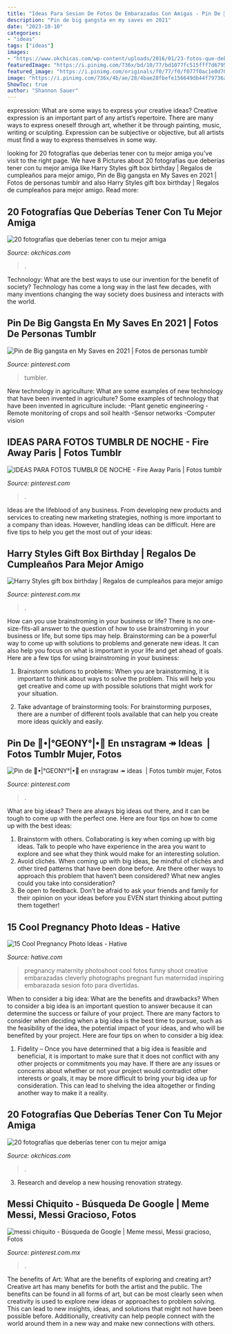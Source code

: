 ```yaml
---
title: "Ideas Para Sesion De Fotos De Embarazadas Con Amigas - Pin De 🧠•|°geony°|•🧠 En ιnѕтagraм ↠ Ideas ️"
description: "Pin de big gangsta en my saves en 2021"
date: "2023-10-10"
categories:
- "ideas"
tags: ["ideas"]
images:
- "https://www.okchicas.com/wp-content/uploads/2016/01/23-fotos-que-debes-hacer-con-tu-mejor-amiga-12.jpg"
featuredImage: "https://i.pinimg.com/736x/bd/10/77/bd1077fc515fff7d6795d22731f79007.jpg"
featured_image: "https://i.pinimg.com/originals/f0/77/f0/f077f0ac1e0d70cc87870191bafa1e03.jpg"
image: "https://i.pinimg.com/736x/4b/ae/28/4bae28fbefe156649db44f79736aed7e.jpg"
ShowToc: true
author: "Shannon Sauer"
---
```



expression: What are some ways to express your creative ideas?
Creative expression is an important part of any artist’s repertoire. There are many ways to express oneself through art, whether it be through painting, music, writing or sculpting. Expression can be subjective or objective, but all artists must find a way to express themselves in some way.

	

		
looking for 20 fotografías que deberías tener con tu mejor amiga you've visit to the right page. We have 8 Pictures about 20 fotografías que deberías tener con tu mejor amiga like Harry Styles gift box birthday | Regalos de cumpleaños para mejor amigo, Pin de Big gangsta en My Saves en 2021 | Fotos de personas tumblr and also Harry Styles gift box birthday | Regalos de cumpleaños para mejor amigo. Read more:
		
    
## 20 Fotografías Que Deberías Tener Con Tu Mejor Amiga

<img loading=lazy src="https://www.okchicas.com/wp-content/uploads/2016/01/23-fotos-que-debes-hacer-con-tu-mejor-amiga-12.jpg" onerror="this.onerror=null;this.src='https://tse1.mm.bing.net/th?id=OIP.o1An_TuotFmYGuVQFsS3uAHaEd&amp;pid=15.1';" alt="20 fotografías que deberías tener con tu mejor amiga">

_Source: okchicas.com_

>. 

	

Technology: What are the best ways to use our invention for the benefit of society?
Technology has come a long way in the last few decades, with many inventions changing the way society does business and interacts with the world.

    
## Pin De Big Gangsta En My Saves En 2021 | Fotos De Personas Tumblr

<img loading=lazy src="https://i.pinimg.com/originals/f0/77/f0/f077f0ac1e0d70cc87870191bafa1e03.jpg" onerror="this.onerror=null;this.src='https://tse4.mm.bing.net/th?id=OIP.O0wLyEeiQsBb0SHRvWQTBgHaNK&amp;pid=15.1';" alt="Pin de Big gangsta en My Saves en 2021 | Fotos de personas tumblr">

_Source: pinterest.com_

>tumbler. 

	

New technology in agriculture: What are some examples of new technology that have been invented in agriculture?
Some examples of technology that have been invented in agriculture include:
-Plant genetic engineering
-Remote monitoring of crops and soil health 
-Sensor networks 
-Computer vision

    
## IDEAS PARA FOTOS TUMBLR DE NOCHE - Fire Away Paris | Fotos Tumblr

<img loading=lazy src="https://i.pinimg.com/736x/4b/ae/28/4bae28fbefe156649db44f79736aed7e.jpg" onerror="this.onerror=null;this.src='https://tse1.mm.bing.net/th?id=OIP.nfvz3b0qqQbuyzCC8gsgGAHaJ4&amp;pid=15.1';" alt="IDEAS PARA FOTOS TUMBLR DE NOCHE - Fire Away Paris | Fotos tumblr">

_Source: pinterest.com_

>. 

	

Ideas are the lifeblood of any business. From developing new products and services to creating new marketing strategies, nothing is more important to a company than ideas. However, handling ideas can be difficult. Here are five tips to help you get the most out of your ideas:

    
## Harry Styles Gift Box Birthday | Regalos De Cumpleaños Para Mejor Amigo

<img loading=lazy src="https://i.pinimg.com/736x/cf/06/c4/cf06c4db512935d1545b2be1fdfb2481.jpg" onerror="this.onerror=null;this.src='https://tse1.mm.bing.net/th?id=OIP.985ITnsxwKgEUfx8HnhIcAHaJ3&amp;pid=15.1';" alt="Harry Styles gift box birthday | Regalos de cumpleaños para mejor amigo">

_Source: pinterest.com.mx_

>. 

	

How can you use brainstroming in your business or life?
There is no one-size-fits-all answer to the question of how to use brainstroming in your business or life, but some tips may help. Brainstorming can be a powerful way to come up with solutions to problems and generate new ideas. It can also help you focus on what is important in your life and get ahead of goals. Here are a few tips for using brainstroming in your business: 
1. Brainstorm solutions to problems: When you are brainstorming, it is important to think about ways to solve the problem. This will help you get creative and come up with possible solutions that might work for your situation. 

2. Take advantage of brainstorming tools: For brainstorming purposes, there are a number of different tools available that can help you create more ideas quickly and easily.

    
## Pin De 🧠•|°GEONY°|•🧠 En ιnѕтagraм ↠ Ideas ️ | Fotos Tumblr Mujer, Fotos

<img loading=lazy src="https://i.pinimg.com/736x/13/e8/a7/13e8a70d56f6cf6aa022a144b2b74332.jpg" onerror="this.onerror=null;this.src='https://tse2.mm.bing.net/th?id=OIP.IQyuPPlNJYcb-Fz05zRkaQHaNK&amp;pid=15.1';" alt="Pin de 🧠•|°GEONY°|•🧠 en ιnѕтagraм ↠ ideas ️ | Fotos tumblr mujer, Fotos">

_Source: pinterest.com_

>. 

	

What are big ideas?
There are always big ideas out there, and it can be tough to come up with the perfect one. Here are four tips on how to come up with the best ideas: 
1. Brainstorm with others. Collaborating is key when coming up with big ideas. Talk to people who have experience in the area you want to explore and see what they think would make for an interesting solution. 
2. Avoid clichés. When coming up with big ideas, be mindful of clichés and other tired patterns that have been done before. Are there other ways to approach this problem that haven’t been considered? What new angles could you take into consideration? 
3. Be open to feedback. Don’t be afraid to ask your friends and family for their opinion on your ideas before you EVEN start thinking about putting them together!

    
## 15 Cool Pregnancy Photo Ideas - Hative

<img loading=lazy src="https://hative.com/wp-content/uploads/2014/11/pregnancy-photo-ideas/3-cool-pregnancy-photo-ideas.jpg" onerror="this.onerror=null;this.src='https://tse1.mm.bing.net/th?id=OIP.qHU2V3l28ZwLBin6MURl-AHaLY&amp;pid=15.1';" alt="15 Cool Pregnancy Photo Ideas - Hative">

_Source: hative.com_

>pregnancy maternity photoshoot cool fotos funny shoot creative embarazadas cleverly photographs pregnant fun maternidad inspiring embarazada sesion foto para divertidas. 

	

When to consider a big idea: What are the benefits and drawbacks?
When to consider a big idea is an important question to answer because it can determine the success or failure of your project. There are many factors to consider when deciding when a big idea is the best time to pursue, such as the feasibility of the idea, the potential impact of your ideas, and who will be benefited by your project. Here are four tips on when to consider a big idea:
1. Fidelity – Once you have determined that a big idea is feasible and beneficial, it is important to make sure that it does not conflict with any other projects or commitments you may have. If there are any issues or concerns about whether or not your project would contradict other interests or goals, it may be more difficult to bring your big idea up for consideration. This can lead to shelving the idea altogether or finding another way to make it a reality.


    
## 20 Fotografías Que Deberías Tener Con Tu Mejor Amiga

<img loading=lazy src="http://www.okchicas.com/wp-content/uploads/2016/01/23-fotos-que-debes-hacer-con-tu-mejor-amiga-13.jpg" onerror="this.onerror=null;this.src='https://tse2.mm.bing.net/th?id=OIP.fP62cgguu8yoxYqAMHVrygHaKn&amp;pid=15.1';" alt="20 fotografías que deberías tener con tu mejor amiga">

_Source: okchicas.com_

>. 

	

3. Research and develop a new housing renovation strategy.

    
## Messi Chiquito - Búsqueda De Google | Meme Messi, Messi Gracioso, Fotos

<img loading=lazy src="https://i.pinimg.com/736x/bd/10/77/bd1077fc515fff7d6795d22731f79007.jpg" onerror="this.onerror=null;this.src='https://tse3.mm.bing.net/th?id=OIP.SvEzOkhyizxwcxvdBjAwmAAAAA&amp;pid=15.1';" alt="messi chiquito - Búsqueda de Google | Meme messi, Messi gracioso, Fotos">

_Source: pinterest.com.mx_

>. 

	

The benefits of Art: What are the benefits of exploring and creating art?
Creative art has many benefits for both the artist and the public. The benefits can be found in all forms of art, but can be most clearly seen when creativity is used to explore new ideas or approaches to problem solving. This can lead to new insights, ideas, and solutions that might not have been possible before. Additionally, creativity can help people connect with the world around them in a new way and make new connections with others.

